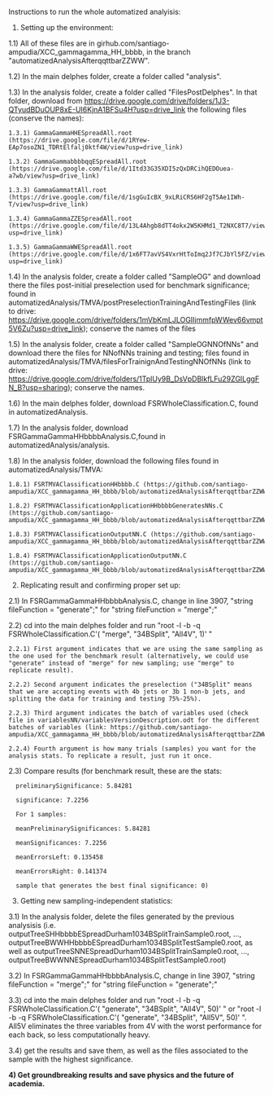 
Instructions to run the whole automatized analyisis:
   1) Setting up the environment:

1.1) All of these files are in girhub.com/santiago-ampudia/XCC_gammagamma_HH_bbbb, in the branch "automatizedAnalysisAfterqqttbarZZWW".

  1.2) In the main delphes folder, create a folder called "analysis".
  
  1.3) In the analysis folder, create a folder called "FilesPostDelphes". In that folder, download from https://drive.google.com/drive/folders/1J3-QTyudBDuOUP8xE-UI6KjnA1BFSu4H?usp=drive_link the following files (conserve the names):
  
    1.3.1) GammaGammaHHESpreadAll.root (https://drive.google.com/file/d/1RYew-EAp7osoZN1_TDRtElfalj0ktf4W/view?usp=drive_link)
    
    1.3.2) GammaGammabbbbqqESpreadAll.root (https://drive.google.com/file/d/1Itd33G35XDI5zQxDRCihQEDOuea-a7wb/view?usp=drive_link)
    
    1.3.3) GammaGammattAll.root (https://drive.google.com/file/d/1sgGuIcBX_9xLRiCRS6HF2gT5Ae1IWh-T/view?usp=drive_link)
    
    1.3.4) GammaGammaZZESpreadAll.root (https://drive.google.com/file/d/13L4Ahgb8dTT4okx2W5KHMd1_T2NXC8T7/view?usp=drive_link)
    
    1.3.5) GammaGammaWWESpreadAll.root (https://drive.google.com/file/d/1x6FT7avVS4VxrHtToImq2Jf7CJbYl5FZ/view?usp=drive_link)
    
  1.4) In the analysis folder, create a folder called "SampleOG" and download there the files post-initial preselection used for benchmark significance; found in automatizedAnalysis/TMVA/postPreselectionTrainingAndTestingFiles (link to drive: https://drive.google.com/drive/folders/1mVbKmLJLOGIIjmmfpWWev66vmpt5V6Zu?usp=drive_link); conserve the names of the files
  
  1.5) In the analysis folder, create a folder called "SampleOGNNOfNNs" and download there the files for NNofNNs training and testing; files found in automatizedAnalysis/TMVA/filesForTrainignAndTestingNNOfNNs (link to drive: https://drive.google.com/drive/folders/1TplUy9B_DsVpDBlkfLFu29ZGILggFN_B?usp=sharing); conserve the names.
  
  1.6) In the main delphes folder, download FSRWholeClassification.C, found in automatizedAnalysis.
  
  1.7) In the analysis folder, download FSRGammaGammaHHbbbbAnalysis.C,found in automatizedAnalysis/analysis.
  
  1.8) In the analysis folder, download the following files found in automatizedAnalysis/TMVA:
  
    1.8.1) FSRTMVAClassificationHHbbbb.C (https://github.com/santiago-ampudia/XCC_gammagamma_HH_bbbb/blob/automatizedAnalysisAfterqqttbarZZWW/automatizedAnalysis/TMVA/FSRTMVAClassificationHHbbbb.C)
    
    1.8.2) FSRTMVAClassificationApplicationHHbbbbGeneratesNNs.C (https://github.com/santiago-ampudia/XCC_gammagamma_HH_bbbb/blob/automatizedAnalysisAfterqqttbarZZWW/automatizedAnalysis/TMVA/FSRTMVAClassificationApplicationHHbbbbGeneratesNNs.C)
    
    1.8.3) FSRTMVAClassificationOutputNN.C (https://github.com/santiago-ampudia/XCC_gammagamma_HH_bbbb/blob/automatizedAnalysisAfterqqttbarZZWW/automatizedAnalysis/TMVA/FSRTMVAClassificationOutputNN.C)
    
    1.8.4) FSRTMVAClassificationApplicationOutputNN.C (https://github.com/santiago-ampudia/XCC_gammagamma_HH_bbbb/blob/automatizedAnalysisAfterqqttbarZZWW/automatizedAnalysis/TMVA/FSRTMVAClassificationApplicationOutputNN.C)
    

2) Replicating result and confirming proper set up:
   
  2.1) In FSRGammaGammaHHbbbbAnalysis.C, change in line 3907, "string fileFunction = "generate";" for "string fileFunction = "merge";"
  
  2.2) cd into the main delphes folder and run "root -l -b -q FSRWholeClassification.C'( "merge", "34BSplit", "All4V", 1)' "
  
    2.2.1) First argument indicates that we are using the same sampling as the one used for the benchmark result (alternatively, we could use "generate" instead of "merge" for new sampling; use "merge" to replicate result).
    
    2.2.2) Second argument indicates the preselection ("34BSplit" means that we are accepting events with 4b jets or 3b 1 non-b jets, and splitting the data for training and testing 75%-25%).
    
    2.2.3) Third argument indicates the batch of variables used (check file in variablesNN/variablesVersionDescription.odt for the different batches of variables (link: https://github.com/santiago-ampudia/XCC_gammagamma_HH_bbbb/blob/automatizedAnalysisAfterqqttbarZZWW/variablesNN/variablesVersionDescription.odt))
    
    2.2.4) Fourth argument is how many trials (samples) you want for the analysis stats. To replicate a result, just run it once.
    
  2.3) Compare results (for benchmark result, these are the stats: 
  
      preliminarySignificance: 5.84281
      
      significance: 7.2256
      
      For 1 samples: 
      
      meanPreliminarySignificances: 5.84281
      
      meanSignificances: 7.2256
      
      meanErrorsLeft: 0.135458
      
      meanErrorsRight: 0.141374
      
      sample that generates the best final significance: 0)


3) Getting new sampling-independent statistics:

  3.1) In the analysis folder, delete the files generated by the previous analysisis (i.e. outputTreeSHHbbbbESpreadDurham1034BSplitTrainSample0.root, ..., outputTreeBWWHHbbbbESpreadDurham1034BSplitTestSample0.root, as well as outputTreeSNNESpreadDurham1034BSplitTrainSample0.root, ..., outputTreeBWWNNESpreadDurham1034BSplitTestSample0.root)
  
  3.2) In FSRGammaGammaHHbbbbAnalysis.C, change in line 3907, "string fileFunction = "merge";" for "string fileFunction = "generate";"
  
  3.3) cd into the main delphes folder and run "root -l -b -q FSRWholeClassification.C'( "generate", "34BSplit", "All4V", 50)'  " or "root -l -b -q FSRWholeClassification.C'( "generate", "34BSplit", "All5V", 50)'  ". All5V eliminates the three variables from 4V with the worst performance for each back, so less computationally heavy. 
  
  3.4) get the results and save them, as well as the files associated to the sample with the highest significance.


**4) Get groundbreaking results and save physics and the future of academia.**

